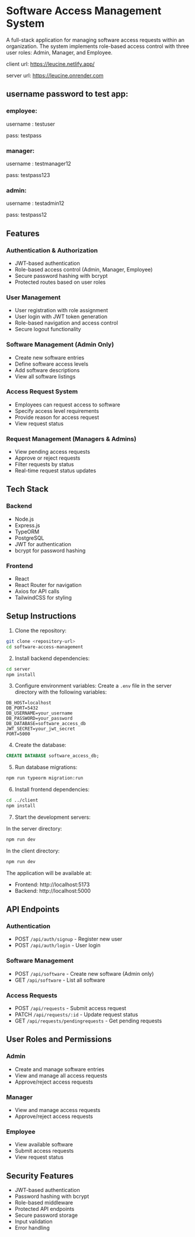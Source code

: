 # Software Access Management System

A full-stack application for managing software access requests within an organization. The system implements role-based access control with three user roles: Admin, Manager, and Employee.

client url: https://leucine.netlify.app/

server url: https://leucine.onrender.com

## username password to test app:
### employee: 
username : testuser

pass: testpass

### manager: 
username : testmanager12

pass: testpass123

### admin: 
username : testadmin12

pass: testpass12

## Features

### Authentication & Authorization
- JWT-based authentication
- Role-based access control (Admin, Manager, Employee)
- Secure password hashing with bcrypt
- Protected routes based on user roles

### User Management
- User registration with role assignment
- User login with JWT token generation
- Role-based navigation and access control
- Secure logout functionality

### Software Management (Admin Only)
- Create new software entries
- Define software access levels
- Add software descriptions
- View all software listings

### Access Request System
- Employees can request access to software
- Specify access level requirements
- Provide reason for access request
- View request status

### Request Management (Managers & Admins)
- View pending access requests
- Approve or reject requests
- Filter requests by status
- Real-time request status updates

## Tech Stack

### Backend
- Node.js
- Express.js
- TypeORM
- PostgreSQL
- JWT for authentication
- bcrypt for password hashing

### Frontend
- React
- React Router for navigation
- Axios for API calls
- TailwindCSS for styling

## Setup Instructions

1. Clone the repository:
```bash
git clone <repository-url>
cd software-access-management
```

2. Install backend dependencies:
```bash
cd server
npm install
```

3. Configure environment variables:
Create a `.env` file in the server directory with the following variables:
```env
DB_HOST=localhost
DB_PORT=5432
DB_USERNAME=your_username
DB_PASSWORD=your_password
DB_DATABASE=software_access_db
JWT_SECRET=your_jwt_secret
PORT=5000
```

4. Create the database:
```sql
CREATE DATABASE software_access_db;
```

5. Run database migrations:
```bash
npm run typeorm migration:run
```

6. Install frontend dependencies:
```bash
cd ../client
npm install
```

7. Start the development servers:

In the server directory:
```bash
npm run dev
```

In the client directory:
```bash
npm run dev
```

The application will be available at:
- Frontend: http://localhost:5173
- Backend: http://localhost:5000

## API Endpoints

### Authentication
- POST `/api/auth/signup` - Register new user
- POST `/api/auth/login` - User login

### Software Management
- POST `/api/software` - Create new software (Admin only)
- GET `/api/software` - List all software

### Access Requests
- POST `/api/requests` - Submit access request
- PATCH `/api/requests/:id` - Update request status
- GET `/api/requests/pendingrequests` - Get pending requests

## User Roles and Permissions

### Admin
- Create and manage software entries
- View and manage all access requests
- Approve/reject access requests

### Manager
- View and manage access requests
- Approve/reject access requests

### Employee
- View available software
- Submit access requests
- View request status

## Security Features

- JWT-based authentication
- Password hashing with bcrypt
- Role-based middleware
- Protected API endpoints
- Secure password storage
- Input validation
- Error handling
